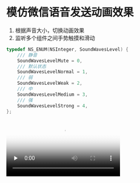 # 模仿微信语音发送动画效果

1. 根据声音大小，切换动画效果
2. 监听多个组件之间手势触摸和滑动

```objective-c
typedef NS_ENUM(NSInteger, SoundWavesLevel) {
    /// 静音
    SoundWavesLevelMute = 0,
    /// 默认状态
    SoundWavesLevelNormal = 1,
    /// 弱
    SoundWavesLevelWeak = 2,
    /// 中
    SoundWavesLevelMedium = 3,
    /// 强
    SoundWavesLevelStrong = 4,
};
```

<video id="video" controls="" preload="none" poster="封面">
    <source id="mp4" src="soundwave.mp4" type="video/mp4">
</videos>


